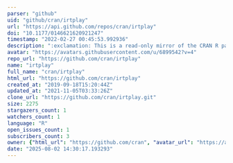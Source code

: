 ```yaml
---
parser: "github"
uid: "github/cran/irtplay"
url: "https://api.github.com/repos/cran/irtplay"
doi: "10.1177/0146621620921247"
timestamp: "2022-02-27 00:45:53.992936"
description: ":exclamation: This is a read-only mirror of the CRAN R package repository.  irtplay — Unidimensional Item Response Theory Modeling. Homepage: https://github.com/hwangQ/irtplay  Report bugs for this package: https://github.com/hwangQ/irtplay/issues"
avatar: "https://avatars.githubusercontent.com/u/6899542?v=4"
repo_url: "https://github.com/cran/irtplay"
name: "irtplay"
full_name: "cran/irtplay"
html_url: "https://github.com/cran/irtplay"
created_at: "2019-09-18T15:20:44Z"
updated_at: "2021-11-05T03:33:26Z"
clone_url: "https://github.com/cran/irtplay.git"
size: 2275
stargazers_count: 1
watchers_count: 1
language: "R"
open_issues_count: 1
subscribers_count: 3
owner: {"html_url": "https://github.com/cran", "avatar_url": "https://avatars.githubusercontent.com/u/6899542?v=4", "login": "cran", "type": "Organization"}
date: "2025-08-02 14:30:17.193293"
---
```

